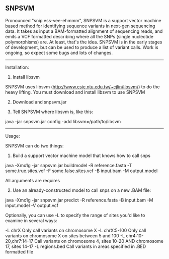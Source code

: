 SNPSVM 
------
Pronounced "snip ess-vee-ehmmm",  SNPSVM is a support vector machine based method for identifying sequence variants in next-gen sequencing data. It takes as input a BAM-formatted alignment of sequencing reads, and emits a VCF formatted describing where all the SNPs (single nucleotide polymorphisms) are. At least, that's the idea. 
 SNPSVM is in the early stages of development, but can be used to produce a list of variant calls. Work is ongoing, so expect some bugs and lots of changes. 

-----
Installation:

1. Install libsvm

SNPSVM uses libsvm (http://www.csie.ntu.edu.tw/~cjlin/libsvm/) to do the heavy lifting. You must download and install libsvm to use SNPSVM

2. Download and snpsvm.jar 

3. Tell SNPSVM where libsvm is, like this:

java -jar snpsvm.jar config -add libsvm=/path/to/libsvm

------
Usage:

SNPSVM can do two things:
1. Build a support vector machine model that knows how to call snps

java -Xmx1g -jar snpsvm.jar buildmodel -R reference.fasta -T some.true.sites.vcf -F some.false.sites.vcf -B input.bam -M output.model

All arguments are requires


2. Use an already-constructed model to call snps on a new .BAM file:

java -Xmx1g -jar snpsvm.jar predict -R reference.fasta -B input.bam -M input.model -V output.vcf

Optionally, you can use -L to specify the range of sites you'd like to examine in several ways:

-L chrX                   Only call variants on chromosome X
-L chrX:5-100             Only call variants on chromosome X on sites between 5 and 100
-L chr4:10-20,chr7:14-17  Call variants on chromosome 4, sites 10-20 AND chromosome 17, sites 14-17
-L regions.bed            Call variants in areas specified in .BED formatted file



